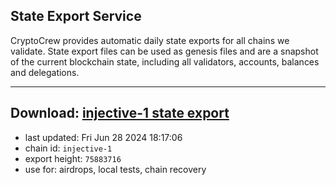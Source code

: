 ## State Export Service
CryptoCrew provides automatic daily state exports for all chains we validate. State export files can be used as genesis files and are a snapshot of the current blockchain state, including all validators, accounts, balances and delegations.

---
**Download: [injective-1 state export](https://dl-eu2.ccvalidators.com/SERVICE/injective/injective-1_export_75883716.json)**
---

- last updated: Fri Jun 28 2024 18:17:06
- chain id: `injective-1`
- export height: `75883716`
- use for: airdrops, local tests, chain recovery

